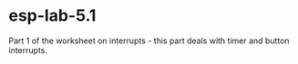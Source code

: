 # esp-lab-5.1

Part 1 of the worksheet on interrupts - this part deals with timer and button interrupts.
